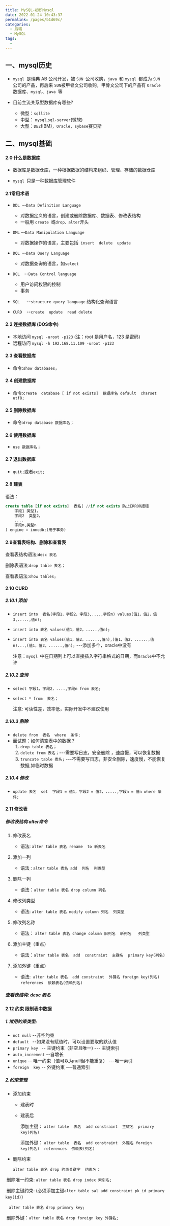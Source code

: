 ```yaml
---
title: MySQL-初识Mysql
date: 2022-01-24 10:43:37
permalink: /pages/b1d69c/
categories:
  - 后端
  - MySQL
tags:
  - 
---
```


## 一、mysql历史

-  `mysql `是瑞典 AB 公司开发，被 `SUN `公司收购，`java `和 `mysql `都成为 `SUN `公司的产品，再后来 `SUN`被甲骨文公司收购，甲骨文公司下的产品有 `Oracle `数据库、`mysql`、`java `等

-  目前主流关系型数据库有哪些?
   -  微型：`sqllite`
   -  中型： `mysql`,`sql-server`(微软)
   -  大型：`DB2`(IBM)，`Oracle`，`sybase`赛贝斯

## 二、mysql基础

#### 2.0 什么是数据库

-    数据库是数据仓库，一种根据数据的结构来组织、管理、存储的数据仓库

-    `mysql `只是一种数据库管理软件

#### 2.1常用术语

- `DDL `--`Data Definition Language `
  - 对数据定义的语言，创建或删除数据库、数据表、修改表结构
  - 一般用 `create `或` drop、alter `开头

- `DML` --`Data Manipulation Language`
  -  对数据操作的语言，主要包括` insert  delete  update`

- `DQL `--`Data Query Language`
  -    对数据查询的语言，如` select `

- `DCL  `--`Data Control language`
  -  用户访问权限的控制
  -  事务

- `SQL   `--`structure query language`  结构化查询语言
- `CURD  `--`create  update  read delete`

#### 2.2 连接数据库 (DOS命令)

-  本地访问   `mysql -uroot -p123` (注：root 是用户名，123 是密码)
-  远程访问   `mysql -h 192.168.11.109 -uroot -p123`

#### 2.3 查看数据库

-    命令:`show databases;`

#### 2.4 创建数据库

-   命令:`create  database [ if not exists]  数据库名 default  charset  utf8;`

#### 2.5 删除数据库

- 命令:`drop database 数据库名；`

#### 2.6 使用数据库

- `use 数据库名；`

#### 2.7 退出数据库

-    `quit;`或者`exit;`

#### 2.8 建表

 语法：

```sql
create table [if not exists]  表名( //if not exists 防止ERROR报错
	字段1 类型1，
	字段2  类型2，
	....
	字段n,类型n
) engine = innodb;(用于事务)    
```

#### 2.9查看表结构、删除和查看表

 查看表结构语法:`desc 表名    `

 删除表语法:`drop table 表名；`

 查看表语法:`show tables;`

#### 2.10 CURD

#####    2.10.1 添加

-  `insert into  表名(字段1，字段2，字段3,....,字段n) values(值1，值2，值3,.....,值n);`

- `insert into 表名 values(值1，值2，.....,值n);`

- `insert into 表名 values(值1，值2，......,值n),(值1，值2，......,值n)...,(值1，值2，......,值n);` ---添加多个，oracle中没有

  注意：`mysql `中在日期列上可以直接插入字符串格式的日期，而`Oracle`中不允许

#####    2.10.2 查询

- `select 字段1，字段2，....,字段n from 表名;`

- `select * from  表名；`

  注意: 可读性差，效率低，实际开发中不建议使用

#####    2.10.3 删除

- `delete from  表名  where  条件;`
- 面试题：如何清空表中的数据？
  1. `drop table 表名；`
  2. `delete from 表名；`---需要写日志，安全删除 ，速度慢，可以恢复数据
  3. `truncate table 表名;` ---不需要写日志，非安全删除，速度慢，不能恢复数据,如临时数据

#####    2.10.4 修改

- `update 表名  set  字段1 = 值1，字段2 = 值2，.....,字段n = 值n where 条件;`

#### 2.11 修改表

#####    修改表结构 alter命令

1. 修改表名 
   - 语法: `alter table 表名 rename  to 新表名`
2. 添加一列
   - 语法 : `alter table 表名 add  列名  列类型`
3. 删除一列
   - 语法：`alter table 表名 drop column 列名`
4. 修改列类型
   - 语法: `alter table 表名 modify column 列名  列类型`
5. 修改列名称
   -  语法： `alter table 表名 change column 旧列名  新列名   列类型  `

6. 添加主键（重点）
   - 语法：`alter table 表名  add  constraint  主键名  primary key(列名)`
7. 添加外键（重点）
   - 语法:` alter table 表名  add constraint  外键名 foreign key(列名)  references  依赖表名(依赖列名)`

##### 查看表结构: desc 表名

#### 2.12 约束 限制表中数据

##### 1.常用约束类型:

- `not null`          --非空约束
- `default `          --如果没有赋值时，可以设置要取的默认值
- `primary key `  -- 主键约束（非空且唯一)  --- 主键索引
- `auto_increment`  --自增长  
- `unique`             --  唯一约束（值可以为null但不能重复） ---唯一索引
- `foreign  key`     --  外键约束   ---普通索引

#####     2.约束管理

-  添加约束

   -   建表时

   -   建表后

       添加主键： `alter table  表名  add constraint  主键名  primary key(列名)  `

       添加外键： `alter table  表名  add constraint  外键名 foreign key(列名)  references  依赖表(列名)`

-  删除约束

   `alter table 表名 drop 约束关键字  约束名；`

​       删除唯一约束: `alter table 表名 drop index 索引名;`

​      删除主键约束: (必须添加主键`alter table sal add constraint pk_id primary key(id)`）

​     ` alter table 表名 drop primary key;`

​      删除外键：`alter table 表名 drop foreign key 外键名;`
